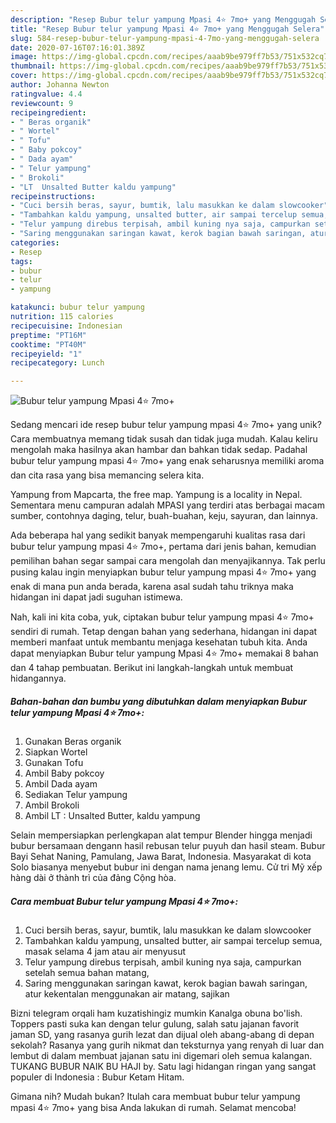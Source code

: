 ```yaml
---
description: "Resep Bubur telur yampung Mpasi 4⭐ 7mo+ yang Menggugah Selera"
title: "Resep Bubur telur yampung Mpasi 4⭐ 7mo+ yang Menggugah Selera"
slug: 584-resep-bubur-telur-yampung-mpasi-4-7mo-yang-menggugah-selera
date: 2020-07-16T07:16:01.389Z
image: https://img-global.cpcdn.com/recipes/aaab9be979ff7b53/751x532cq70/bubur-telur-yampung-mpasi-4⭐-7mo-foto-resep-utama.jpg
thumbnail: https://img-global.cpcdn.com/recipes/aaab9be979ff7b53/751x532cq70/bubur-telur-yampung-mpasi-4⭐-7mo-foto-resep-utama.jpg
cover: https://img-global.cpcdn.com/recipes/aaab9be979ff7b53/751x532cq70/bubur-telur-yampung-mpasi-4⭐-7mo-foto-resep-utama.jpg
author: Johanna Newton
ratingvalue: 4.4
reviewcount: 9
recipeingredient:
- " Beras organik"
- " Wortel"
- " Tofu"
- " Baby pokcoy"
- " Dada ayam"
- " Telur yampung"
- " Brokoli"
- "LT  Unsalted Butter kaldu yampung"
recipeinstructions:
- "Cuci bersih beras, sayur, bumtik, lalu masukkan ke dalam slowcooker"
- "Tambahkan kaldu yampung, unsalted butter, air sampai tercelup semua, masak selama 4 jam atau air menyusut"
- "Telur yampung direbus terpisah, ambil kuning nya saja, campurkan setelah semua bahan matang,"
- "Saring menggunakan saringan kawat, kerok bagian bawah saringan, atur kekentalan menggunakan air matang, sajikan"
categories:
- Resep
tags:
- bubur
- telur
- yampung

katakunci: bubur telur yampung 
nutrition: 115 calories
recipecuisine: Indonesian
preptime: "PT16M"
cooktime: "PT40M"
recipeyield: "1"
recipecategory: Lunch

---
```



![Bubur telur yampung Mpasi 4⭐ 7mo+](https://img-global.cpcdn.com/recipes/aaab9be979ff7b53/751x532cq70/bubur-telur-yampung-mpasi-4⭐-7mo-foto-resep-utama.jpg)

Sedang mencari ide resep bubur telur yampung mpasi 4⭐ 7mo+ yang unik? Cara membuatnya memang tidak susah dan tidak juga mudah. Kalau keliru mengolah maka hasilnya akan hambar dan bahkan tidak sedap. Padahal bubur telur yampung mpasi 4⭐ 7mo+ yang enak seharusnya memiliki aroma dan cita rasa yang bisa memancing selera kita.

Yampung from Mapcarta, the free map. Yampung is a locality in Nepal. Sementara menu campuran adalah MPASI yang terdiri atas berbagai macam sumber, contohnya daging, telur, buah-buahan, keju, sayuran, dan lainnya.

Ada beberapa hal yang sedikit banyak mempengaruhi kualitas rasa dari bubur telur yampung mpasi 4⭐ 7mo+, pertama dari jenis bahan, kemudian pemilihan bahan segar sampai cara mengolah dan menyajikannya. Tak perlu pusing kalau ingin menyiapkan bubur telur yampung mpasi 4⭐ 7mo+ yang enak di mana pun anda berada, karena asal sudah tahu triknya maka hidangan ini dapat jadi suguhan istimewa.


Nah, kali ini kita coba, yuk, ciptakan bubur telur yampung mpasi 4⭐ 7mo+ sendiri di rumah. Tetap dengan bahan yang sederhana, hidangan ini dapat memberi manfaat untuk membantu menjaga kesehatan tubuh kita. Anda dapat menyiapkan Bubur telur yampung Mpasi 4⭐ 7mo+ memakai 8 bahan dan 4 tahap pembuatan. Berikut ini langkah-langkah untuk membuat hidangannya.

<!--inarticleads1-->

##### Bahan-bahan dan bumbu yang dibutuhkan dalam menyiapkan Bubur telur yampung Mpasi 4⭐ 7mo+:

1. Gunakan  Beras organik
1. Siapkan  Wortel
1. Gunakan  Tofu
1. Ambil  Baby pokcoy
1. Ambil  Dada ayam
1. Sediakan  Telur yampung
1. Ambil  Brokoli
1. Ambil LT : Unsalted Butter, kaldu yampung


Selain mempersiapkan perlengkapan alat tempur Blender hingga menjadi bubur bersamaan dengann hasil rebusan telur puyuh dan hasil steam. Bubur Bayi Sehat Naning, Pamulang, Jawa Barat, Indonesia. Masyarakat di kota Solo biasanya menyebut bubur ini dengan nama jenang lemu. Cử tri Mỹ xếp hàng dài ở thành trì của đảng Cộng hòa. 

<!--inarticleads2-->

##### Cara membuat Bubur telur yampung Mpasi 4⭐ 7mo+:

1. Cuci bersih beras, sayur, bumtik, lalu masukkan ke dalam slowcooker
1. Tambahkan kaldu yampung, unsalted butter, air sampai tercelup semua, masak selama 4 jam atau air menyusut
1. Telur yampung direbus terpisah, ambil kuning nya saja, campurkan setelah semua bahan matang,
1. Saring menggunakan saringan kawat, kerok bagian bawah saringan, atur kekentalan menggunakan air matang, sajikan


Bizni telegram orqali ham kuzatishingiz mumkin Kanalga obuna bo&#39;lish. Toppers pasti suka kan dengan telur gulung, salah satu jajanan favorit jaman SD, yang rasanya gurih lezat dan dijual oleh abang-abang di depan sekolah? Rasanya yang gurih nikmat dan teksturnya yang renyah di luar dan lembut di dalam membuat jajanan satu ini digemari oleh semua kalangan. TUKANG BUBUR NAIK BU HAJI by. Satu lagi hidangan ringan yang sangat populer di Indonesia : Bubur Ketam Hitam. 

Gimana nih? Mudah bukan? Itulah cara membuat bubur telur yampung mpasi 4⭐ 7mo+ yang bisa Anda lakukan di rumah. Selamat mencoba!
